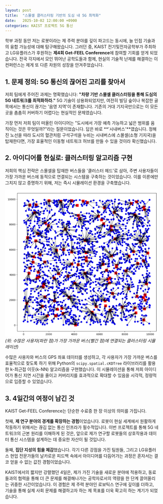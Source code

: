 ```yaml
---
layout: post
title:  "스몰셀 클러스터링 기반의 도심 내 5G 최적화"
date:   2025-10-02 12:00:00 +0900
categories: KAIST 프로젝트 5G 통신
---
```

학부 과정 동안 저는 로봇이라는 제 주력 분야를 깊이 파고드는 동시에, 늘 인접 기술과의 융합 가능성에 대해 탐구해왔습니다. 그러던 중, KAIST 전기및전자공학부가 주최하고 LG유플러스가 후원하는 **제4회 Get-FEEL Conference**에 참여할 기회를 얻게 되었습니다. 전국 각지에서 모인 뛰어난 공학도들과 함께, 현실의 기술적 난제를 해결하는 이 컨퍼런스는 제게 또 다른 차원의 성장을 안겨주었습니다.

## 1. 문제 정의: 5G 통신의 끊어진 고리를 찾아서

저희 팀에게 주어진 과제는 명확했습니다: **"차량 기반 스몰셀 클러스터링을 통해 도심의 5G 네트워크를 최적화하라."** 5G 기술이 상용화되었지만, 여전히 빌딩 숲이나 복잡한 골목에서는 통신이 끊기는 '음영 지역'이 존재합니다. 기존의 거대 기지국만으로는 이 모든 곳을 촘촘히 커버하기 어렵다는 현실적인 문제였습니다.

가장 먼저 저희 팀이 떠올린 아이디어는 "도시에서 가장 예측 가능하고 넓은 범위를 움직이는 것은 무엇일까?"라는 질문이었습니다. 답은 바로 **'시내버스'**였습니다. 정해진 노선을 따라 도시의 혈관처럼 구석구석을 누비는 시내버스에 스몰셀(소형 기지국)을 탑재한다면, 가장 효율적인 이동형 네트워크 허브를 만들 수 있을 것이라 확신했습니다.

## 2. 아이디어를 현실로: 클러스터링 알고리즘 구현

저희의 핵심 전략은 스몰셀을 탑재한 버스들을 '클러스터 헤드'로 삼아, 주변 사용자들이 가장 가까운 버스에 동적으로 연결되는 시스템을 구축하는 것이었습니다. 이를 이론에만 그치지 않고 증명하기 위해, 저는 즉시 시뮬레이션 환경을 구축했습니다.

![5G Small Cell Clustering Simulation](/assets/img/project-kaist-feel/small_cell_simulation.png)
*(위: 수많은 사용자(파란 점)가 가장 가까운 버스(빨간 점)에 연결되는 클러스터링 시뮬레이션)*

수많은 사용자와 버스의 GPS 좌표 데이터를 생성하고, 각 사용자가 가장 가까운 버스를 효율적으로 찾도록 하기 위해 Python의 `scipy.spatial.cKDTree` 라이브러리를 활용한 k-최근접 이웃(k-NN) 알고리즘을 구현했습니다. 이 시뮬레이션을 통해 저희 아이디어가 통신 지연 시간을 줄이고 커버리지를 효과적으로 확대할 수 있음을 시각적, 정량적으로 입증할 수 있었습니다.

## 3. 4일간의 여정이 남긴 것

KAIST Get-FEEL Conference는 단순한 수료증 한 장 이상의 의미를 가집니다.

첫째, **제 연구 분야의 경계를 확장하는 경험**이었습니다. 로봇이 현실 세계에서 원활하게 작동하기 위해서는 끊김 없는 통신 인프라가 필수적입니다. 이번 프로젝트를 통해 5G 네트워크의 근본 원리를 이해하게 된 것은, 앞으로 제가 연구할 로봇들의 상호작용과 데이터 통신 시스템을 설계하는 데 중요한 자산이 될 것입니다.

둘째, **집단 지성의 힘을 체감**했습니다. 각기 다른 강점을 가진 팀원들, 그리고 LG유플러스 현업 전문가들의 날카로운 피드백 속에서 아이디어를 다듬어가는 과정은 혼자서는 결코 얻을 수 없는 값진 경험이었습니다.

KAIST에서의 짧지만 강렬했던 4일은, 제가 가진 기술을 새로운 분야에 적용하고, 동료들과의 협력을 통해 더 큰 문제를 해결해나가는 공학자로서의 역량을 한 단계 끌어올리는 귀중한 시간이었습니다. 이 경험은 제 주력 분야인 로보틱스 연구에 깊이를 더하고, 기술을 통해 실제 사회 문제를 해결하고자 하는 제 목표를 더욱 확고히 하는 계기가 되었습니다.